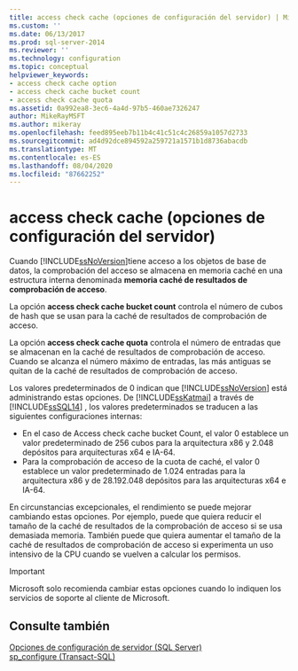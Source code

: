 ```yaml
---
title: access check cache (opciones de configuración del servidor) | Microsoft Docs
ms.custom: ''
ms.date: 06/13/2017
ms.prod: sql-server-2014
ms.reviewer: ''
ms.technology: configuration
ms.topic: conceptual
helpviewer_keywords:
- access check cache option
- access check cache bucket count
- access check cache quota
ms.assetid: 0a992ea8-3ec6-4a4d-97b5-460ae7326247
author: MikeRayMSFT
ms.author: mikeray
ms.openlocfilehash: feed895eeb7b11b4c41c51c4c26859a1057d2733
ms.sourcegitcommit: ad4d92dce894592a259721a1571b1d8736abacdb
ms.translationtype: MT
ms.contentlocale: es-ES
ms.lasthandoff: 08/04/2020
ms.locfileid: "87662252"
---
```

# <a name="access-check-cache-server-configuration-options"></a>access check cache (opciones de configuración del servidor)
Cuando [!INCLUDE[ssNoVersion](../../includes/ssnoversion-md.md)]tiene acceso a los objetos de base de datos, la comprobación del acceso se almacena en memoria caché en una estructura interna denominada **memoria caché de resultados de comprobación de acceso**. 
  
La opción **access check cache bucket count** controla el número de cubos de hash que se usan para la caché de resultados de comprobación de acceso. 

La opción **access check cache quota** controla el número de entradas que se almacenan en la caché de resultados de comprobación de acceso. Cuando se alcanza el número máximo de entradas, las más antiguas se quitan de la caché de resultados de comprobación de acceso.
  
Los valores predeterminados de 0 indican que [!INCLUDE[ssNoVersion](../../includes/ssnoversion-md.md)] está administrando estas opciones. De [!INCLUDE[ssKatmai](../../includes/ssKatmai-md.md)] a través de [!INCLUDE[ssSQL14](../../includes/sssql14-md.md)] , los valores predeterminados se traducen a las siguientes configuraciones internas:
-   En el caso de Access check cache bucket Count, el valor 0 establece un valor predeterminado de 256 cubos para la arquitectura x86 y 2.048 depósitos para arquitecturas x64 e IA-64.
-   Para la comprobación de acceso de la cuota de caché, el valor 0 establece un valor predeterminado de 1.024 entradas para la arquitectura x86 y de 28.192.048 depósitos para las arquitecturas x64 e IA-64.

En circunstancias excepcionales, el rendimiento se puede mejorar cambiando estas opciones. Por ejemplo, puede que quiera reducir el tamaño de la caché de resultados de la comprobación de acceso si se usa demasiada memoria. También puede que quiera aumentar el tamaño de la caché de resultados de comprobación de acceso si experimenta un uso intensivo de la CPU cuando se vuelven a calcular los permisos.

> [!IMPORTANT]
> Microsoft solo recomienda cambiar estas opciones cuando lo indiquen los servicios de soporte al cliente de Microsoft.
  
## <a name="see-also"></a>Consulte también  
 [Opciones de configuración de servidor &#40;SQL Server&#41;](server-configuration-options-sql-server.md)   
 [sp_configure &#40;Transact-SQL&#41;](/sql/relational-databases/system-stored-procedures/sp-configure-transact-sql)  
  
  
